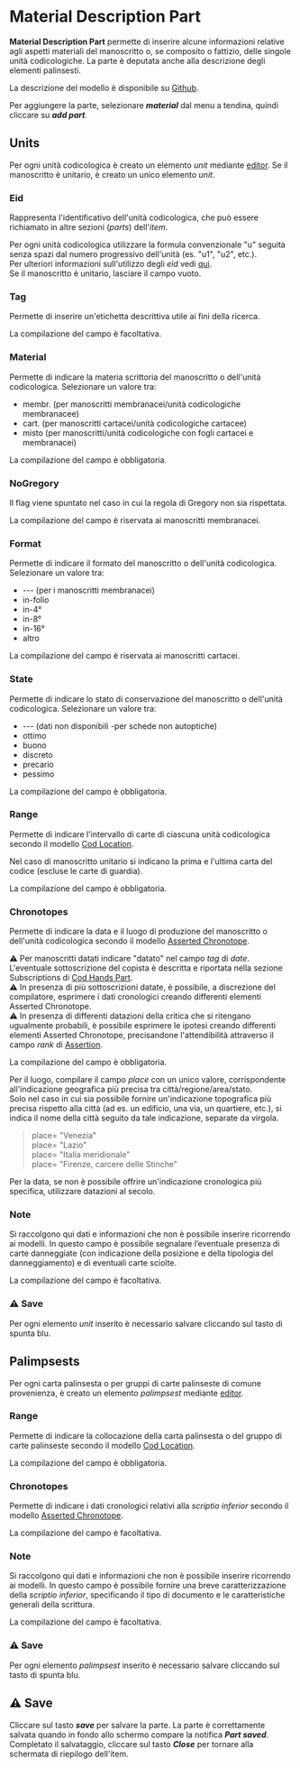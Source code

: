 # Material Description Part
**Material Description Part** permette di inserire alcune informazioni relative agli aspetti materiali del manoscritto o, se composito o fattizio, delle singole unità codicologiche. La parte è deputata anche alla descrizione degli elementi palinsesti. 

La descrizione del modello è disponibile su [Github](https://github.com/vedph/cadmus-codicology#codmaterialdscpart).

Per aggiungere la parte, selezionare **_material_** dal menu a tendina, quindi cliccare su **_add part_**.  


## Units
Per ogni unità codicologica è creato un elemento _unit_ mediante [editor](Editor_Brick.md).
Se il manoscritto è unitario, è creato un unico elemento _unit_.


### Eid
Rappresenta l'identificativo dell'unità codicologica, che può essere richiamato in altre sezioni (_parts_) dell'_item_.  

Per ogni unità codicologica utilizzare la formula convenzionale "u" seguita senza spazi dal numero progressivo dell'unità (es. "u1", "u2", etc.).  
Per ulteriori informazioni sull'utilizzo degli _eid_ vedi [qui](identifiers.md).   
Se il manoscritto è unitario, lasciare il campo vuoto.

### Tag
Permette di inserire un'etichetta descrittiva utile ai fini della ricerca.

La compilazione del campo è facoltativa.

### Material
Permette di indicare la materia scrittoria del manoscritto o dell'unità codicologica. Selezionare un valore tra:
* membr. (per manoscritti membranacei/unità codicologiche membranacee)
* cart. (per manoscritti cartacei/unità codicologiche cartacee)
* misto (per manoscritti/unità codicologiche con fogli cartacei e membranacei)

La compilazione del campo è obbligatoria.

### NoGregory
Il flag viene spuntato nel caso in cui la regola di Gregory non sia rispettata.

La compilazione del campo è riservata ai manoscritti membranacei.

### Format
Permette di indicare il formato del manoscritto o dell'unità codicologica. Selezionare un valore tra:
* --- (per i manoscritti membranacei)
* in-folio
* in-4°
* in-8°
* in-16°
* altro

La compilazione del campo è riservata ai manoscritti cartacei.

### State
Permette di indicare lo stato di conservazione del manoscritto o dell'unità codicologica. Selezionare un valore tra:
* --- (dati non disponibili -per schede non autoptiche)
* ottimo
* buono
* discreto
* precario
* pessimo

La compilazione del campo è obbligatoria.

### Range
Permette di indicare l'intervallo di carte di ciascuna unità codicologica secondo il modello [Cod Location](Cod_Location_Brick.md).

Nel caso di manoscritto unitario si indicano la prima e l'ultima carta del codice (escluse le carte di guardia).

La compilazione del campo è obbligatoria.

### Chronotopes
Permette di indicare la data e il luogo di produzione del manoscritto o dell'unità codicologica secondo il modello [Asserted Chronotope](Asserted_Chronotope_Brick.md).

⚠️ Per manoscritti datati indicare "datato" nel campo _tag_ di _date_. L'eventuale sottoscrizione del copista è descritta e riportata nella sezione Subscriptions di [Cod Hands Part](Hands_Part.md).  
⚠️ In presenza di più sottoscrizioni datate, è possibile, a discrezione del compilatore, esprimere i dati cronologici creando differenti elementi Asserted Chronotope.  
⚠️ In presenza di differenti datazioni della critica che si ritengano ugualmente probabili, è possibile esprimere le ipotesi creando differenti elementi Asserted Chronotope, precisandone l'attendibilità attraverso il campo _rank_ di [Assertion](Assertion_Brick.md).

La compilazione del campo è obbligatoria.  
 
Per il luogo, compilare il campo _place_ con un unico valore, corrispondente all'indicazione geografica più precisa tra città/regione/area/stato.  
Solo nel caso in cui sia possibile fornire un'indicazione topografica più precisa rispetto alla città (ad es. un edificio, una via, un quartiere, etc.), si indica il nome della città seguito da tale indicazione, separate da virgola.

> place= "Venezia"  
> place= "Lazio"  
> place= "Italia meridionale"  
> place= "Firenze, carcere delle Stinche"  
 
Per la data, se non è possibile offrire un'indicazione cronologica più specifica, utilizzare datazioni al secolo.  

### Note
Si raccolgono qui dati e informazioni che non è possibile inserire ricorrendo ai modelli. In questo campo è possibile segnalare l’eventuale presenza di carte danneggiate (con indicazione della posizione e della tipologia del danneggiamento) e di eventuali carte sciolte.

La compilazione del campo è facoltativa.

### ⚠️ Save
Per ogni elemento _unit_ inserito è necessario salvare cliccando sul tasto di spunta blu.


## Palimpsests
Per ogni carta palinsesta o per gruppi di carte palinseste di comune provenienza, è creato un elemento _palimpsest_ mediante [editor](Editor_Brick.md).

### Range
Permette di indicare la collocazione della carta palinsesta o del gruppo di carte palinseste secondo il modello [Cod Location](Cod_Location_Brick.md).

La compilazione del campo è obbligatoria.

### Chronotopes
Permette di indicare i dati cronologici relativi alla _scriptio inferior_ secondo il modello [Asserted Chronotope](Asserted_Chronotope_Brick.md).

La compilazione del campo è facoltativa.

### Note
Si raccolgono qui dati e informazioni che non è possibile inserire ricorrendo ai modelli. In questo campo è possibile fornire una breve caratterizzazione della _scriptio inferior_, specificando il tipo di documento e le caratteristiche generali della scrittura.

La compilazione del campo è facoltativa.


### ⚠️ Save
Per ogni elemento _palimpsest_ inserito è necessario salvare cliccando sul tasto di spunta blu.


## ⚠️ Save
Cliccare sul tasto **_save_** per salvare la parte.
La parte è correttamente salvata quando in fondo allo schermo compare la notifica **_Part saved_**.  
Completato il salvataggio, cliccare sul tasto **_Close_** per tornare alla schermata di riepilogo dell'item.
